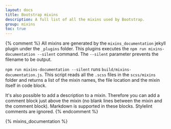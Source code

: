 ```yaml
---
layout: docs
title: Bootstrap mixins
description: A full list of all the mixins used by Bootstrap.
group: mixins
toc: true
---
```


{% comment %}
All mixins are generated by the `mixins_documentation` jekyll plugin under the `_plugins` folder. This plugins executes the `npm run mixins-documentation --silent` command. The `--silent` parameter prevents the filename to be output.

`npm run mixins-documentation --silent` runs `build/mixins-documentation.js`. This script reads all the `.scss` files in the `scss/mixins` folder and returns a list of the mixin names, the file location and the mixin itself in code block.

It's also possible to add a description to a mixin. Therefore you can add a comment block just above the mixin (no blank lines between the mixin and the comment block). Markdown is supported in these blocks. Stylelint comments are ignored.
{% endcomment %}

{% mixins_documentation %}
